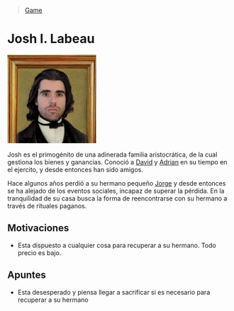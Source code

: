 > [Game](../../game.md)

# Josh I. Labeau

<img src="../../Resources/Images/Portraits/Josh.png" width="200">

Josh es el primogénito de una adinerada familia aristocrática, de la cual gestiona los bienes y ganancias. Conoció a [David](../PCs/David.md) y [Adrian](../PCs/Adrian.md) en su tiempo en el ejercito, y desde entonces han sido amigos.

Hace algunos años perdió a su hermano pequeño [Jorge](./Jorge.md) y desde entonces se ha alejado de los eventos sociales, incapaz de superar la pérdida. En la tranquilidad de su casa busca la forma de reencontrarse con su hermano a través de rituales paganos.

## Motivaciones

- Esta dispuesto a cualquier cosa para recuperar a su hermano. Todo precio es bajo.

## Apuntes

- Esta desesperado y piensa llegar a sacrificar si es necesario para recuperar a su hermano